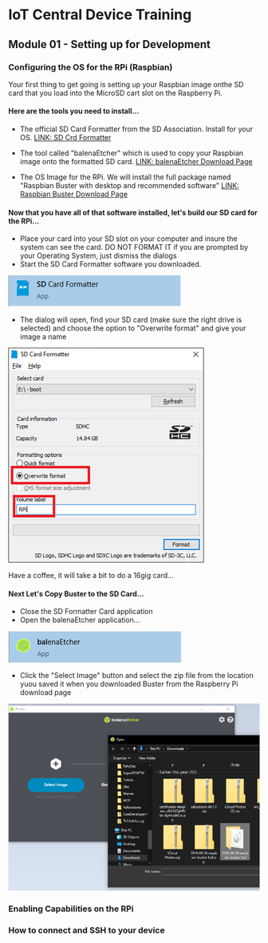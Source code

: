 # IoT Central Device Training
## Module 01 - Setting up for Development

### Configuring the OS for the RPi (Raspbian)
Your first thing to get going is setting up  your Raspbian image onthe  SD card that you load into the MicroSD cart slot on the Raspberry Pi.

#### Here are the tools you need to install...

* The official SD Card Formatter from the SD Association. Install for your OS. [LINK: SD Crd Formatter](https://www.sdcard.org/downloads/formatter/)

* The tool called "balenaEtcher" which is used to copy your Raspbian image onto the formatted SD card. [LINK: balenaEtcher Download Page](https://www.balena.io/etcher/)

* The OS Image for the RPi. We will install the full package named "Raspbian Buster with desktop and recommended software" [LINK: Raspbian Buster Download Page](https://www.raspberrypi.org/downloads/raspbian/)

#### Now that you have all of that software installed, let's build our SD card for the RPi...

* Place your card into your SD slot on your computer and insure the system can see the card. DO NOT FORMAT IT if you are prompted by your Operating System, just dismiss the dialogs
* Start the SD Card Formatter software you downloaded. 

![alt text](../Assets/sd-formatter-app.png "SD Card Formatter")

* The dialog will open, find your SD card (make sure the right drive is selected) and choose the option to "Overwrite format" and give your image a name 

![alt text](../Assets/sd-formatter-dialog.png "SD Card Formatter")

Have a coffee, it will take a bit to do a 16gig card...

#### Next Let's Copy Buster to the SD Card...

* Close the SD Formatter Card application
* Open the balenaEtcher application...

![alt text](../Assets/balenaetcher-app.png "balenaEtcher application")

* Click the "Select Image" button and select the zip file from the location yuou saved it when you downloaded Buster from the Raspberry Pi download page
 
 ![alt text](../Assets/balenaetcher-dialog-select-image.png "balenaEtcher select image")

### Enabling Capabilities on the RPi
### How to connect and SSH to your device
